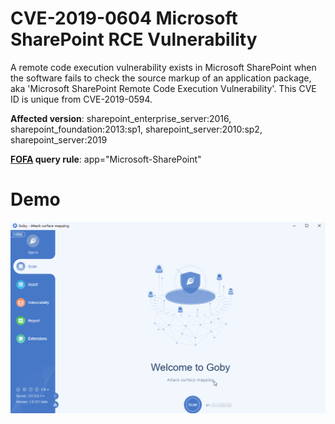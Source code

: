 # CVE-2019-0604 Microsoft SharePoint RCE Vulnerability

A remote code execution vulnerability exists in Microsoft SharePoint when the software fails to check the source markup of an application package, aka 'Microsoft SharePoint Remote Code Execution Vulnerability'. This CVE ID is unique from CVE-2019-0594.

**Affected version**: sharepoint_enterprise_server:2016, sharepoint_foundation:2013:sp1, sharepoint_server:2010:sp2, sharepoint_server:2019

**[FOFA](https://fofa.so/result?q=app%3D%22Microsoft-SharePoint%22&qbase64=YXBwPSJNaWNyb3NvZnQtU2hhcmVQb2ludCI%3D&file=&file=) query rule**: app="Microsoft-SharePoint"

# Demo

![](CVE-2019-0604.gif)